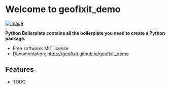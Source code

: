 # Welcome to geofixit_demo


[![image](https://img.shields.io/pypi/v/geofixit_demo.svg)](https://pypi.python.org/pypi/geofixit_demo)


**Python Boilerplate contains all the boilerplate you need to create a Python package.**


-   Free software: MIT license
-   Documentation: <https://geofixit.github.io/geofixit_demo>
    

## Features

-   TODO
